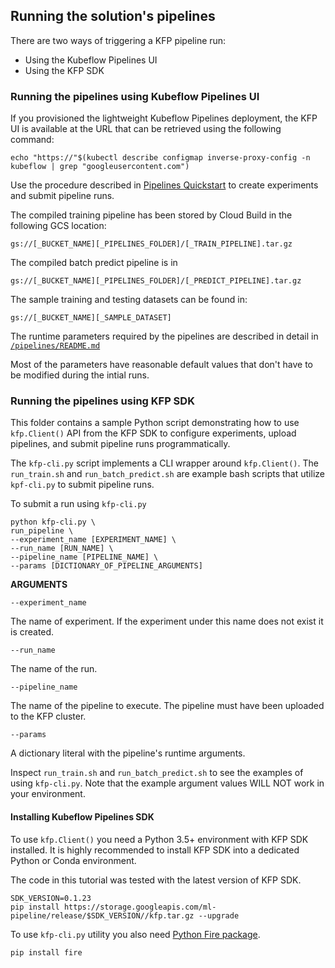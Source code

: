 ## Running the solution's pipelines

There are two ways of triggering a KFP pipeline run:
- Using the Kubeflow Pipelines UI
- Using the KFP SDK

### Running the pipelines using Kubeflow Pipelines UI

If you provisioned the lightweight Kubeflow Pipelines deployment, the KFP UI is available at the URL that can be retrieved using the following command:

`echo "https://"$(kubectl describe configmap inverse-proxy-config -n kubeflow | grep "googleusercontent.com")`

Use the procedure described in [Pipelines Quickstart](https://www.kubeflow.org/docs/pipelines/pipelines-quickstart/) to create experiments and submit pipeline runs.

The compiled training pipeline has been stored by Cloud Build in the following GCS location:

`gs://[_BUCKET_NAME][_PIPELINES_FOLDER]/[_TRAIN_PIPELINE].tar.gz`

The compiled batch predict pipeline is in

`gs://[_BUCKET_NAME][_PIPELINES_FOLDER]/[_PREDICT_PIPELINE].tar.gz`

The sample training and testing datasets can be found in:

`gs://[_BUCKET_NAME][_SAMPLE_DATASET]`

The runtime parameters required by the pipelines are described in detail in [`/pipelines/README.md`](/pipelines/README.md)

Most of the parameters have reasonable default values that don't have to be modified during the intial runs.

### Running the pipelines using KFP SDK


This folder contains a sample Python script demonstrating how to use `kfp.Client()` API from the KFP SDK to configure experiments, upload pipelines, and submit pipeline runs programmatically.

The `kfp-cli.py` script implements a CLI wrapper around `kfp.Client()`. The `run_train.sh` and `run_batch_predict.sh` are example bash scripts that utilize `kpf-cli.py` to submit pipeline runs.

To submit a run using `kfp-cli.py`

```
python kfp-cli.py \
run_pipeline \ 
--experiment_name [EXPERIMENT_NAME] \
--run_name [RUN_NAME] \
--pipeline_name [PIPELINE_NAME] \
--params [DICTIONARY_OF_PIPELINE_ARGUMENTS]
```

**ARGUMENTS**


`--experiment_name`

The name of experiment. If the experiment under this name does not exist it is created.

`--run_name`

The name of the run.

`--pipeline_name`

The name of the pipeline to execute. The pipeline must have been uploaded to the KFP cluster.

`--params`

A dictionary literal with the pipeline's runtime arguments.


Inspect `run_train.sh` and `run_batch_predict.sh` to see the examples of using `kfp-cli.py`. Note that the example argument values WILL NOT work in your environment.

#### Installing Kubeflow Pipelines SDK

To use `kfp.Client()` you need a Python 3.5+ environment with KFP SDK installed. It is highly recommended to install KFP SDK into a dedicated Python or Conda environment.

The code in this tutorial was tested with the latest version of KFP SDK. 

```
SDK_VERSION=0.1.23
pip install https://storage.googleapis.com/ml-pipeline/release/$SDK_VERSION//kfp.tar.gz --upgrade
```

To use `kfp-cli.py` utility you also need [Python Fire package](https://google.github.io/python-fire/guide/). 
```
pip install fire
```




